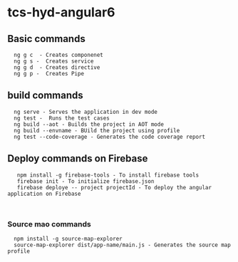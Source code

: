 # tcs-hyd-angular6

## Basic commands

``` 
  ng g c  - Creates componenet
  ng g s -  Creates service
  ng g d  - Creates directive
  ng g p -  Creates Pipe
```  

## build commands
```
  ng serve - Serves the application in dev mode
  ng test -  Runs the test cases
  ng build --aot - Builds the project in AOT mode
  ng build --envname - BUild the project using profile
  ng test --code-coverage - Generates the code coverage report
```

## Deploy commands on Firebase
```
   npm install -g firebase-tools - To install firebase tools
   firebase init - To initialize firebase.json
   firebase deploye -- project projectId - To deploy the angular application on Firebase
  
  
```  
### Source mao commands

```
  npm install -g source-map-explorer
  source-map-explorer dist/app-name/main.js - Generates the source map profile
```  
  
  
  
